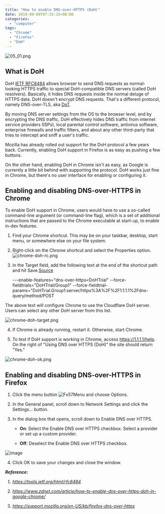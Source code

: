 ```yaml
---
title: "How to enable DNS-over-HTTPS (DoH)"
date: 2019-09-09T07:35:15+08:00
categories:
  - "computer"
tags:
  - "Chrome"
  - "FireFox"
  - "DoH"
---
```


![05_01.png](https://2r4s9p1yi1fa2jd7j43zph8r-wpengine.netdna-ssl.com/files/2018/05/05_01.png)

<!--more-->

## What is DoH
DoH [IETF RFC8484](https://tools.ietf.org/html/rfc8484) allows browser to send DNS requests as normal-looking HTTPS traffic to special DoH-compatible DNS servers (called DoH resolvers). Basically, it hides DNS requests inside the normal deluge of HTTPS data. DoH doesn't encrypt DNS requests. That's a different protocol, namely DNS-over-TLS, aka [DoT](https://gamedun.github.io/-----https://en.wikipedia.org/wiki/DNS_over_TLS).

By moving DNS server settings from the OS to the browser level, and by encrypting the DNS traffic, DoH effectively hides DNS traffic from internet service providers (ISPs), local parental control software, antivirus software, enterprise firewalls and traffic filters, and about any other third-party that tries to intercept and sniff a user's traffic.

Mozilla has already rolled out support for the DoH protocol a few years back. Currently, enabling DoH support in Firefox is as easy as pushing a few buttons. 

On the other hand, enabling DoH in Chrome isn't as easy, as Google is currently a little bit behind with supporting the protocol. DoH works just fine in Chrome, but there's no user interface for enabling or configuring it.

## Enabling and disabling DNS-over-HTTPS in Chrome

To enable DoH support in Chrome, users would have to use a so-called command-line argument (or command-line flag), which is a set of additional instructions that are passed to the Chrome executable at start-up, to enable in-dev features.

1. Find your Chrome shortcut. This may be on your taskbar, desktop, start menu, or somewhere else on your file system.

2. Right-click on the Chrome shortcut and select the Properties option.
![chrome-doh-rc.png](https://zdnet4.cbsistatic.com/hub/i/2019/09/08/2c48eb93-84cf-4408-8796-5aa6484d9329/1f90fe0340491c4d0a7b1c84e3c5de13/chrome-doh-rc.png)

3. In the Target field, add the following text at the end of the shortcut path and hit Save.[Source](https://bugs.chromium.org/p/chromium/issues/detail?id=799753#c8)

     ---enable-features="dns-over-https<DoHTrial" --force-fieldtrials="DoHTrial/Group1" --force-fieldtrial-params="DoHTrial.Group1:server/https%3A%2F%2F1.1.1.1%2Fdns-query/method/POST

The above text will configure Chrome to use the Cloudflare DoH server. Users can select any other DoH server from this list.

![chrome-doh-target.png](https://zdnet2.cbsistatic.com/hub/i/r/2019/09/08/a0f7384e-b8ed-44fb-a896-caf2a82ca818/resize/370xauto/85d6a9a189d6cc9efbd5abe961752d09/chrome-doh-target.png)

4.  If Chrome is already running, restart it. Otherwise, start Chrome.

5.  To test if DoH support is working in Chrome, access https://1.1.1.1/help. On the right of "Using DNS over HTTPS (DoH)" the site should return "Yes."

![chrome-doh-ok.png](https://zdnet2.cbsistatic.com/hub/i/2019/09/08/644950c8-50ec-44b6-8905-a4924c0d5a8a/ac21bfbdb1a0c2b446465191548bd5a5/chrome-doh-ok.png)


## Enabling and disabling DNS-over-HTTPS in Firefox

1. Click the menu button ![Fx57](https://user-media-prod-cdn.itsre-sumo.mozilla.net/uploads/gallery/images/2017-10-22-15-37-15-18c775.png)Menu and choose Options.

2. In the General panel, scroll down to Network Settings and click the Settings… button.

3. In the dialog box that opens, scroll down to Enable DNS over HTTPS.

   - **On**: Select the Enable DNS over HTTPS checkbox. Select a provider or set up a custom provider.

   - **Off**: Deselect the Enable DNS over HTTPS checkbox.

![image](https://user-media-prod-cdn.itsre-sumo.mozilla.net/uploads/gallery/images/2019-07-17-12-46-00-b3bf60.png)

4. Click OK to save your changes and close the window.

***Reference:***

1. *https://tools.ietf.org/html/rfc8484*

2. *https://www.zdnet.com/article/how-to-enable-dns-over-https-doh-in-google-chrome/*

3. *https://support.mozilla.org/en-US/kb/firefox-dns-over-https*



